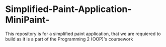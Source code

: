 # Simplified-Paint-Application-MiniPaint-
This repository is for a simplified paint application, that we are requiered to build as it is a part of the Programming 2 (OOP)'s coursework
